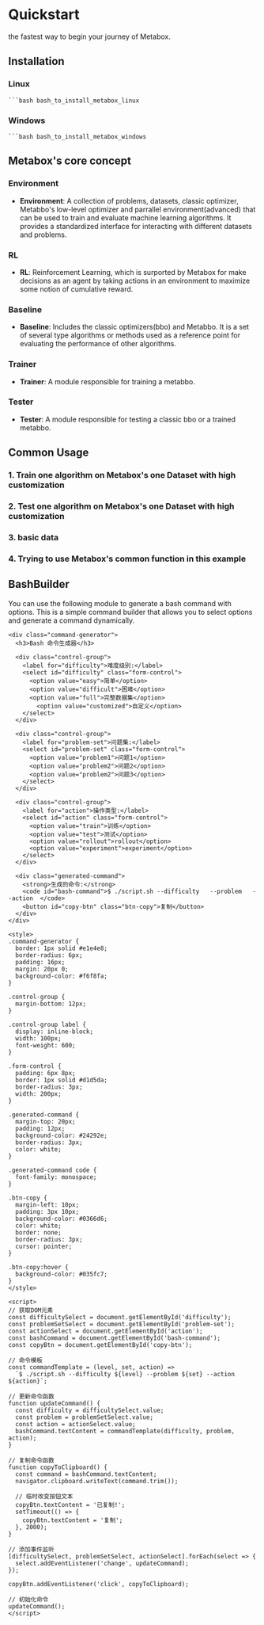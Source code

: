 # Quickstart

the fastest way to begin your journey of Metabox.

## Installation
### Linux
    ```bash bash_to_install_metabox_linux
### Windows
    ```bash bash_to_install_metabox_windows

## Metabox's core concept

### Environment
- **Environment**: A collection of problems, datasets, classic optimizer, Metabbo's low-level optimizer and parrallel environment(advanced) that can be used to train and evaluate machine learning algorithms. It provides a standardized interface for interacting with different datasets and problems.

### RL
- **RL**: Reinforcement Learning, which is surported by Metabox for make decisions as an agent by taking actions in an environment to maximize some notion of cumulative reward.

### Baseline
- **Baseline**: Includes the classic optimizers(bbo) and Metabbo. It is a set of several type algorithms or methods used as a reference point for evaluating the performance of other algorithms.

### Trainer
- **Trainer**: A module responsible for training a metabbo.

### Tester
- **Tester**: A module responsible for testing a classic bbo or a trained metabbo. 

## Common Usage
### 1. Train one algorithm on Metabox's one Dataset with high customization

### 2. Test one algorithm on Metabox's one Dataset with high customization

### 3. basic data

### 4. Trying to use Metabox's common function in this example




## BashBuilder 
You can use the following module to generate a bash command with options. This is a simple command builder that allows you to select options and generate a command dynamically.


```{raw} html
<div class="command-generator">
  <h3>Bash 命令生成器</h3>
  
  <div class="control-group">
    <label for="difficulty">难度级别:</label>
    <select id="difficulty" class="form-control">
      <option value="easy">简单</option>
      <option value="difficult">困难</option>
      <option value="full">完整数据集</option>
        <option value="customized">自定义</option>
    </select>
  </div>
  
  <div class="control-group">
    <label for="problem-set">问题集:</label>
    <select id="problem-set" class="form-control">
      <option value="problem1">问题1</option>
      <option value="problem2">问题2</option>
      <option value="problem2">问题3</option>
    </select>
  </div>
  
  <div class="control-group">
    <label for="action">操作类型:</label>
    <select id="action" class="form-control">
      <option value="train">训练</option>
      <option value="test">测试</option>
      <option value="rollout">rollout</option>
      <option value="experiment">experiment</option>
    </select>
  </div>
  
  <div class="generated-command">
    <strong>生成的命令:</strong>
    <code id="bash-command">$ ./script.sh --difficulty   --problem   --action  </code>
    <button id="copy-btn" class="btn-copy">复制</button>
  </div>
</div>

<style>
.command-generator {
  border: 1px solid #e1e4e8;
  border-radius: 6px;
  padding: 16px;
  margin: 20px 0;
  background-color: #f6f8fa;
}

.control-group {
  margin-bottom: 12px;
}

.control-group label {
  display: inline-block;
  width: 100px;
  font-weight: 600;
}

.form-control {
  padding: 6px 8px;
  border: 1px solid #d1d5da;
  border-radius: 3px;
  width: 200px;
}

.generated-command {
  margin-top: 20px;
  padding: 12px;
  background-color: #24292e;
  border-radius: 3px;
  color: white;
}

.generated-command code {
  font-family: monospace;
}

.btn-copy {
  margin-left: 10px;
  padding: 3px 10px;
  background-color: #0366d6;
  color: white;
  border: none;
  border-radius: 3px;
  cursor: pointer;
}

.btn-copy:hover {
  background-color: #035fc7;
}
</style>

<script>
// 获取DOM元素
const difficultySelect = document.getElementById('difficulty');
const problemSetSelect = document.getElementById('problem-set');
const actionSelect = document.getElementById('action');
const bashCommand = document.getElementById('bash-command');
const copyBtn = document.getElementById('copy-btn');

// 命令模板
const commandTemplate = (level, set, action) => 
  `$ ./script.sh --difficulty ${level} --problem ${set} --action ${action}`;

// 更新命令函数
function updateCommand() {
  const difficulty = difficultySelect.value;
  const problem = problemSetSelect.value;
  const action = actionSelect.value;
  bashCommand.textContent = commandTemplate(difficulty, problem, action);
}

// 复制命令函数
function copyToClipboard() {
  const command = bashCommand.textContent;
  navigator.clipboard.writeText(command.trim());
  
  // 临时改变按钮文本
  copyBtn.textContent = '已复制!';
  setTimeout(() => {
    copyBtn.textContent = '复制';
  }, 2000);
}

// 添加事件监听
[difficultySelect, problemSetSelect, actionSelect].forEach(select => {
  select.addEventListener('change', updateCommand);
});

copyBtn.addEventListener('click', copyToClipboard);

// 初始化命令
updateCommand();
</script>
```